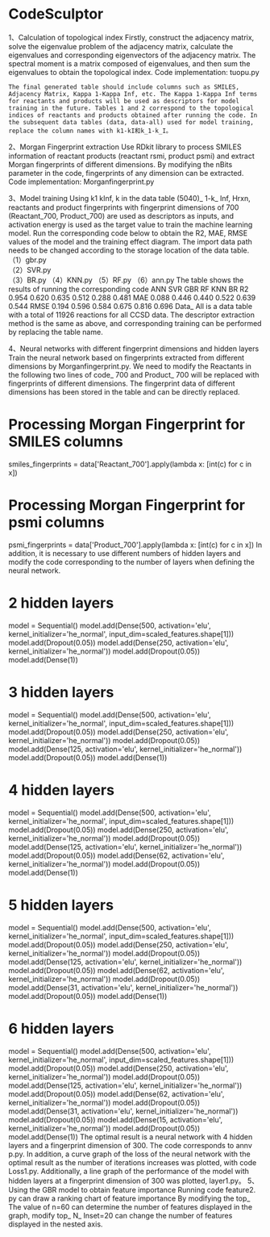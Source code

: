 # CodeSculptor
1、Calculation of topological index
Firstly, construct the adjacency matrix, solve the eigenvalue problem of the adjacency matrix, calculate the eigenvalues and corresponding eigenvectors of the adjacency matrix. The spectral moment is a matrix composed of eigenvalues, and then sum the eigenvalues to obtain the topological index.
Code implementation: tuopu.py

	The final generated table should include columns such as SMILES, Adjacency Matrix, Kappa 1-Kappa Inf, etc. The Kappa 1-Kappa Inf terms for reactants and products will be used as descriptors for model training in the future. Tables 1 and 2 correspond to the topological indices of reactants and products obtained after running the code. In the subsequent data tables (data, data-all) used for model training, replace the column names with k1-kI和k_1-k_I。

2、Morgan Fingerprint extraction
	Use RDkit library to process SMILES information of reactant products (reactant rsmi, product psmi) and extract Morgan fingerprints of different dimensions. By modifying the nBits parameter in the code, fingerprints of any dimension can be extracted.
Code implementation: Morganfingerprint.py

3、Model training
	Using k1 kInf, k in the data table (5040)_ 1-k_ Inf, Hrxn, reactants and product fingerprints with fingerprint dimensions of 700 (Reactant_700, Product_700) are used as descriptors as inputs, and activation energy is used as the target value to train the machine learning model. Run the corresponding code below to obtain the R2, MAE, RMSE values of the model and the training effect diagram. The import data path needs to be changed according to the storage location of the data table.
（1）gbr.py  
（2）SVR.py   
（3）BR.py
（4）KNN.py
（5）RF.py
（6）ann.py 
The table shows the results of running the corresponding code 
	ANN	SVR	GBR	RF	KNN	BR
R2	0.954	0.620	0.635	0.512	0.288	0.481
MAE	0.088	0.446	0.440	0.522	0.639	0.544
RMSE	0.194	0.596	0.584	0.675	0.816	0.696
Data_ All is a data table with a total of 11926 reactions for all CCSD data. The descriptor extraction method is the same as above, and corresponding training can be performed by replacing the table name.

4、Neural networks with different fingerprint dimensions and hidden layers
	Train the neural network based on fingerprints extracted from different dimensions by Morganfingerprint.py. We need to modify the Reactants in the following two lines of code_ 700 and Product_ 700 will be replaced with fingerprints of different dimensions. The fingerprint data of different dimensions has been stored in the table and can be directly replaced.
#  Processing Morgan Fingerprint for SMILES columns
smiles_fingerprints = data['Reactant_700'].apply(lambda x: [int(c) for c in x])
#  Processing Morgan Fingerprint for psmi columns
psmi_fingerprints = data['Product_700'].apply(lambda x: [int(c) for c in x])
In addition, it is necessary to use different numbers of hidden layers and modify the code corresponding to the number of layers when defining the neural network.
# 2 hidden layers
model = Sequential()
model.add(Dense(500, activation='elu', kernel_initializer='he_normal', input_dim=scaled_features.shape[1]))
model.add(Dropout(0.05))
model.add(Dense(250, activation='elu', kernel_initializer='he_normal'))
model.add(Dropout(0.05))
model.add(Dense(1))
# 3 hidden layers
model = Sequential()
model.add(Dense(500, activation='elu', kernel_initializer='he_normal', input_dim=scaled_features.shape[1]))
model.add(Dropout(0.05))
model.add(Dense(250, activation='elu', kernel_initializer='he_normal'))
model.add(Dropout(0.05))
model.add(Dense(125, activation='elu', kernel_initializer='he_normal'))
model.add(Dropout(0.05))
model.add(Dense(1))
# 4 hidden layers
model = Sequential()
model.add(Dense(500, activation='elu', kernel_initializer='he_normal', input_dim=scaled_features.shape[1]))
model.add(Dropout(0.05))
model.add(Dense(250, activation='elu', kernel_initializer='he_normal'))
model.add(Dropout(0.05))
model.add(Dense(125, activation='elu', kernel_initializer='he_normal'))
model.add(Dropout(0.05))
model.add(Dense(62, activation='elu', kernel_initializer='he_normal'))
model.add(Dropout(0.05))
model.add(Dense(1))
# 5 hidden layers
model = Sequential()
model.add(Dense(500, activation='elu', kernel_initializer='he_normal', input_dim=scaled_features.shape[1]))
model.add(Dropout(0.05))
model.add(Dense(250, activation='elu', kernel_initializer='he_normal'))
model.add(Dropout(0.05))
model.add(Dense(125, activation='elu', kernel_initializer='he_normal'))
model.add(Dropout(0.05))
model.add(Dense(62, activation='elu', kernel_initializer='he_normal'))
model.add(Dropout(0.05))
model.add(Dense(31, activation='elu', kernel_initializer='he_normal'))
model.add(Dropout(0.05))
model.add(Dense(1))
# 6 hidden layers
model = Sequential()
model.add(Dense(500, activation='elu', kernel_initializer='he_normal', input_dim=scaled_features.shape[1]))
model.add(Dropout(0.05))
model.add(Dense(250, activation='elu', kernel_initializer='he_normal'))
model.add(Dropout(0.05))
model.add(Dense(125, activation='elu', kernel_initializer='he_normal'))
model.add(Dropout(0.05))
model.add(Dense(62, activation='elu', kernel_initializer='he_normal'))
model.add(Dropout(0.05))
model.add(Dense(31, activation='elu', kernel_initializer='he_normal'))
model.add(Dropout(0.05))
model.add(Dense(15, activation='elu', kernel_initializer='he_normal'))
model.add(Dropout(0.05))
model.add(Dense(1))
The optimal result is a neural network with 4 hidden layers and a fingerprint dimension of 300. The code corresponds to annv p.py. In addition, a curve graph of the loss of the neural network with the optimal result as the number of iterations increases was plotted, with code Loss1.py. Additionally, a line graph of the performance of the model with hidden layers at a fingerprint dimension of 300 was plotted, layer1.py。
5、Using the GBR model to obtain feature importance
Running code feature2. py can draw a ranking chart of feature importance
By modifying the top_ The value of n=60 can determine the number of features displayed in the graph, modify top_ N_ Inset=20 can change the number of features displayed in the nested axis.
